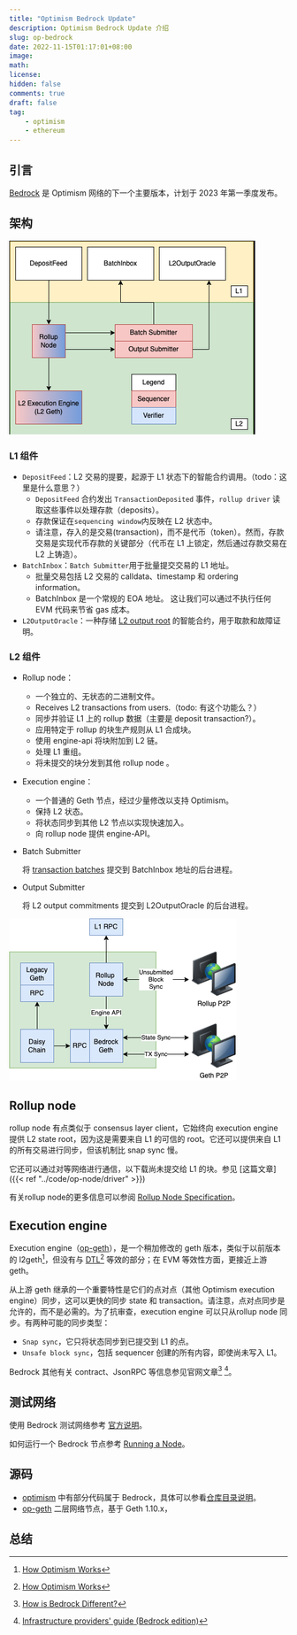 ```yaml
---
title: "Optimism Bedrock Update"
description: Optimism Bedrock Update 介绍
slug: op-bedrock
date: 2022-11-15T01:17:01+08:00
image:
math:
license:
hidden: false
comments: true
draft: false
tag:
    - optimism
    - ethereum
---
```


## 引言

[Bedrock](https://github.com/ethereum-optimism/optimism/tree/bedrock/specs) 是 Optimism 网络的下一个主要版本，计划于 2023 年第一季度发布。

## 架构

![components](./components.png)

### L1 组件

+ `DepositFeed`：L2 交易的提要，起源于 L1 状态下的智能合约调用。（todo：这里是什么意思？）
  + `DepositFeed` 合约发出 `TransactionDeposited` 事件，`rollup driver` 读取这些事件以处理存款（deposits）。
  + 存款保证在`sequencing window`内反映在 L2 状态中。
  + 请注意，存入的是交易(transaction)，而不是代币（token）。然而，存款交易是实现代币存款的关键部分（代币在 L1 上锁定，然后通过存款交易在 L2 上铸造）。
+ `BatchInbox`：`Batch Submitter`用于批量提交交易的 L1 地址。
  + 批量交易包括 L2 交易的 calldata、timestamp 和 ordering information。
  + BatchInbox 是一个常规的 EOA 地址。 这让我们可以通过不执行任何 EVM 代码来节省 gas 成本。
+ `L2OutputOracle`：一种存储 [L2 output root](https://github.com/ethereum-optimism/optimism/blob/develop/specs/glossary.md#l2-output) 的智能合约，用于取款和故障证明。

### L2 组件

+ Rollup node：
  + 一个独立的、无状态的二进制文件。
  + Receives L2 transactions from users.（todo: 有这个功能么？）
  + 同步并验证 L1 上的 rollup 数据（主要是 deposit transaction?）。
  + 应用特定于 rollup 的块生产规则从 L1 合成块。
  + 使用 engine-api 将块附加到 L2 链。
  + 处理 L1 重组。
  + 将未提交的块分发到其他 rollup node 。

+ Execution engine：
  + 一个普通的 Geth 节点，经过少量修改以支持 Optimism。
  + 保持 L2 状态。
  + 将状态同步到其他 L2 节点以实现快速加入。
  + 向 rollup node 提供 engine-API。
+ Batch Submitter

  将 [transaction batches](https://github.com/ethereum-optimism/optimism/blob/develop/specs/glossary.md#sequencer-batch) 提交到 BatchInbox 地址的后台进程。

+ Output Submitter

  将 L2 output commitments 提交到 L2OutputOracle 的后台进程。

![Bedrock-components](Bedrock-components.png)

## Rollup node

rollup node 有点类似于 consensus layer client，它始终向 execution engine 提供 L2 state root，因为这是需要来自 L1 的可信的 root。它还可以提供来自 L1 的所有交易进行同步，但该机制比 snap sync 慢。

它还可以通过对等网络进行通信，以下载尚未提交给 L1 的块。参见 [这篇文章]({{< ref "../code/op-node/driver" >}})

有关rollup node的更多信息可以参阅 [Rollup Node Specification](https://github.com/ethereum-optimism/optimism/blob/develop/specs/rollup-node.md)。

## Execution engine

Execution engine（[op-geth](https://github.com/ethereum-optimism/op-geth)），是一个稍加修改的 geth 版本，类似于以前版本的 l2geth[^3]，但没有与 [DTL](https://github.com/ethereum-optimism/optimism/tree/develop/packages/data-transport-layer)[^3] 等效的部分；在 EVM 等效性方面，更接近上游 geth。

从上游 geth 继承的一个重要特性是它们的点对点（其他 Optimism  execution engine）同步，这可以更快的同步 state 和 transaction。请注意，点对点同步是允许的，而不是必需的。为了抗审查，execution engine 可以只从rollup node 同步。有两种可能的同步类型：

+ `Snap sync`，它只将状态同步到已提交到 L1 的点。
+ `Unsafe block sync`，包括 sequencer 创建的所有内容，即使尚未写入 L1。

Bedrock 其他有关 contract、JsonRPC 等信息参见官网文章[^1] [^2]。

## 测试网络

使用 Bedrock 测试网络参考 [官方说明](https://oplabs.notion.site/Usage-Guide-3667cfd2b180475894201f4a69089419)。

如何运行一个 Bedrock 节点参考 [Running a Node](https://oplabs.notion.site/Running-a-Node-eda545c730e64b44b762ab12e93296aa)。

## 源码

+ [optimism](https://github.com/ethereum-optimism/optimism) 中有部分代码属于 Bedrock，具体可以参看[仓库目录说明](https://github.com/ethereum-optimism/optimism#directory-structure)。
+ [op-geth](https://github.com/ethereum-optimism/op-geth) 二层网络节点，基于 Geth 1.10.x，

## 总结

[^1]: [How is Bedrock Different?](https://community.optimism.io/docs/developers/Bedrock/)
[^2]: [Infrastructure providers' guide (Bedrock edition)](https://community.optimism.io/docs/developers/Bedrock-temp/infra/)
[^3]: [How Optimism Works](https://community.optimism.io/docs/how-optimism-works/#block-execution)
